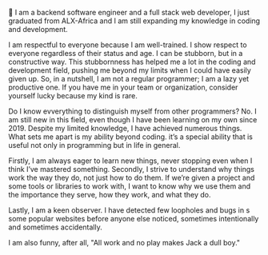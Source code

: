 
🌱 I am a backend software engineer and a  full stack web developer, I just graduated from ALX-Africa and I am still expanding my knowledge in coding and development. 

I am respectful to everyone because I am well-trained. I show respect to everyone regardless of their status and age. I can be stubborn, but in a constructive way. This stubbornness has helped me a lot in the coding and development field, pushing me beyond my limits when I could have easily given up. So, in a nutshell, I am not a regular programmer; I am a lazy yet productive one. If you have me in your team or organization, consider yourself lucky because my kind is rare.

Do I know evverything to distinguish myself from other programmers? No. I am still  new in this field, even though I have been learning on my own since 2019. Despite my limited knowledge, I have achieved numerous things. What sets me apart is my ability beyond coding. it’s a special ability that is useful not only in programming but in life in general.

Firstly, I am always eager to learn new things, never stopping even when I think I’ve mastered something. Secondly, I strive to understand why things work the way they do, not just how to do them. If we’re given a project and some tools or  libraries to work with, I want to know why we use them and the importance they serve, how they work, and what they do.

Lastly, I am a keen observer. I have detected few loopholes and bugs in s some popular websites before anyone else noticed, sometimes intentionally and sometimes accidentally.


I am also  funny,  after all, "All work and no play makes Jack a dull boy."

